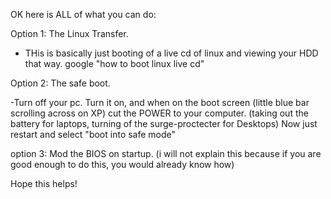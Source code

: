OK here is ALL of what you can do:  
  
Option 1: The Linux Transfer.   
  
 - THis is basically just booting of a live cd of linux and viewing your HDD that way. google "how to boot linux live cd"  
  
  
Option 2: The safe boot.  
  
 -Turn off your pc. Turn it on, and when on the boot screen (little blue bar scrolling across on XP) cut the POWER to your computer. (taking out the battery for laptops, turning of the surge-proctecter for Desktops) Now just restart and select "boot into safe mode"  
  
option 3: Mod the BIOS on startup. (i will not explain this because if you are good enough to do this, you would already know how)  
  
  
Hope this helps!
